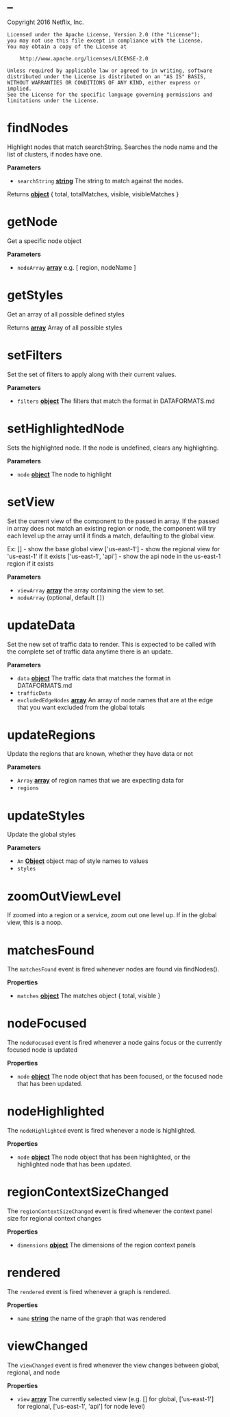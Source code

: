 # \_

Copyright 2016 Netflix, Inc.

    Licensed under the Apache License, Version 2.0 (the "License");
    you may not use this file except in compliance with the License.
    You may obtain a copy of the License at

        http://www.apache.org/licenses/LICENSE-2.0

    Unless required by applicable law or agreed to in writing, software
    distributed under the License is distributed on an "AS IS" BASIS,
    WITHOUT WARRANTIES OR CONDITIONS OF ANY KIND, either express or implied.
    See the License for the specific language governing permissions and
    limitations under the License.

# findNodes

Highlight nodes that match searchString.  Searches the node name and the list
of clusters, if nodes have one.

**Parameters**

-   `searchString` **[string](https://developer.mozilla.org/en-US/docs/Web/JavaScript/Reference/Global_Objects/String)** The string to match against the nodes.

Returns **[object](https://developer.mozilla.org/en-US/docs/Web/JavaScript/Reference/Global_Objects/Object)** { total, totalMatches, visible, visibleMatches }

# getNode

Get a specific node object

**Parameters**

-   `nodeArray` **[array](https://developer.mozilla.org/en-US/docs/Web/JavaScript/Reference/Global_Objects/Array)** e.g. [ region, nodeName ]

# getStyles

Get an array of all possible defined styles

Returns **[array](https://developer.mozilla.org/en-US/docs/Web/JavaScript/Reference/Global_Objects/Array)** Array of all possible styles

# setFilters

Set the set of filters to apply along with their current values.

**Parameters**

-   `filters` **[object](https://developer.mozilla.org/en-US/docs/Web/JavaScript/Reference/Global_Objects/Object)** The filters that match the format in DATAFORMATS.md

# setHighlightedNode

Sets the highlighted node.  If the node is undefined, clears any highlighting.

**Parameters**

-   `node` **[object](https://developer.mozilla.org/en-US/docs/Web/JavaScript/Reference/Global_Objects/Object)** The node to highlight

# setView

Set the current view of the component to the passed in array. If the passed
in array does not match an existing region or node, the component will try
each level up the array until it finds a match, defaulting to the global
view.

Ex:
\[] - show the base global view
['us-east-1'] - show the regional view for 'us-east-1' if it exists
['us-east-1', 'api'] - show the api node in the us-east-1 region if it exists

**Parameters**

-   `viewArray` **[array](https://developer.mozilla.org/en-US/docs/Web/JavaScript/Reference/Global_Objects/Array)** the array containing the view to set.
-   `nodeArray`   (optional, default `[]`)

# updateData

Set the new set of traffic data to render. This is expected to be called
with the complete set of traffic data anytime there is an update.

**Parameters**

-   `data` **[object](https://developer.mozilla.org/en-US/docs/Web/JavaScript/Reference/Global_Objects/Object)** The traffic data that matches the format in DATAFORMATS.md
-   `trafficData`  
-   `excludedEdgeNodes` **[array](https://developer.mozilla.org/en-US/docs/Web/JavaScript/Reference/Global_Objects/Array)** An array of node names that are at the edge that you want excluded from the global totals

# updateRegions

Update the regions that are known, whether they have data or not

**Parameters**

-   `Array` **[array](https://developer.mozilla.org/en-US/docs/Web/JavaScript/Reference/Global_Objects/Array)** of region names that we are expecting data for
-   `regions`  

# updateStyles

Update the global styles

**Parameters**

-   `An` **[Object](https://developer.mozilla.org/en-US/docs/Web/JavaScript/Reference/Global_Objects/Object)** object map of style names to values
-   `styles`  

# zoomOutViewLevel

If zoomed into a region or a service, zoom out one level up.
If in the global view, this is a noop.

# matchesFound

The `matchesFound` event is fired whenever nodes are found via findNodes().

**Properties**

-   `matches` **[object](https://developer.mozilla.org/en-US/docs/Web/JavaScript/Reference/Global_Objects/Object)** The matches object { total, visible }

# nodeFocused

The `nodeFocused` event is fired whenever a node gains focus or the currently focused node is updated

**Properties**

-   `node` **[object](https://developer.mozilla.org/en-US/docs/Web/JavaScript/Reference/Global_Objects/Object)** The node object that has been focused, or the focused node that has been updated.

# nodeHighlighted

The `nodeHighlighted` event is fired whenever a node is highlighted.

**Properties**

-   `node` **[object](https://developer.mozilla.org/en-US/docs/Web/JavaScript/Reference/Global_Objects/Object)** The node object that has been highlighted, or the highlighted node that has been updated.

# regionContextSizeChanged

The `regionContextSizeChanged` event is fired whenever the context panel size for regional context changes

**Properties**

-   `dimensions` **[object](https://developer.mozilla.org/en-US/docs/Web/JavaScript/Reference/Global_Objects/Object)** The dimensions of the region context panels

# rendered

The `rendered` event is fired whenever a graph is rendered.

**Properties**

-   `name` **[string](https://developer.mozilla.org/en-US/docs/Web/JavaScript/Reference/Global_Objects/String)** the name of the graph that was rendered

# viewChanged

The `viewChanged` event is fired whenever the view changes between global, regional, and node

**Properties**

-   `view` **[array](https://developer.mozilla.org/en-US/docs/Web/JavaScript/Reference/Global_Objects/Array)** The currently selected view (e.g. \[] for global, ['us-east-1'] for regional, ['us-east-1', 'api'] for node level)
